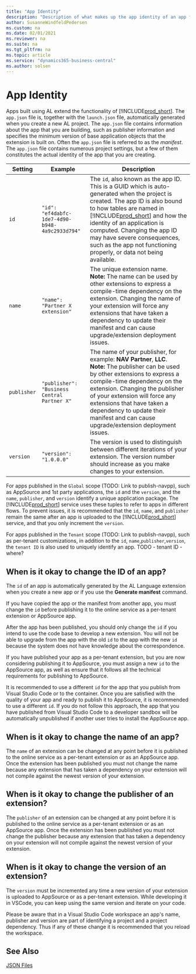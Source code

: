 ```yaml
---
title: "App Identity"
description: "Description of what makes up the app identity of an app for Business Central."
author: SusanneWindfeldPedersen
ms.custom: na
ms.date: 02/01/2021
ms.reviewer: na
ms.suite: na
ms.tgt_pltfrm: na
ms.topic: article
ms.service: "dynamics365-business-central"
ms.author: solsen
---
```


# App Identity

Apps built using AL extend the functionality of [!INCLUDE[prod_short](../includes/prod_short.md)]. The `app.json` file is, together with the `launch.json` file, automatically generated when you create a new AL project. The `app.json` file contains information about the app that you are building, such as publisher information and specifies the minimum version of base application objects that the extension is built on. Often the `app.json` file is referred to as the *manifest*. The `app.json` file contains numerous project settings, but a few of them constitutes the actual identity of the app that you are creating.

|Setting|Example|Description|
|-------|------|-----|
|`id`   |`"id": "ef4dabfc-1de7-4d90-b948-4a9c2933d794"`| The `id`, also known as the app ID. This is a GUID which is auto-generated when the project is created. The app ID is also bound to how tables are named in [!INCLUDE[prod_short](../includes/prod_short.md)] and how the identity of an application is computed. Changing the app ID may have severe consequences, such as the app not functioning properly, or data not being available.|
|`name`|`"name": "Partner X extension"`|The unique extension name. <br>**Note:** The name can be used by other extensions to express a compile-time dependency on the extension. Changing the name of your extension will force any extensions that have taken a dependency to update their manifest and can cause upgrade/extension deployment issues. |
|`publisher`|`"publisher": "Business Central Partner X"`|The name of your publisher, for example: **NAV Partner**, **LLC**. <br>**Note:** The publisher can be used by other extensions to express a compile-time dependency on the extension. Changing the publisher of your extension will force any extensions that have taken a dependency to update their manifest and can cause upgrade/extension deployment issues. |
|`version`|`"version": "1.0.0.0"`| The version is used to distinguish between different iterations of your extension. The version number should increase as you make changes to your extension.|

For apps published in the `Global` scope (TODO: Link to publish-navpp), such as AppSource and 1st party applications, the `id` and the `version`, and the `name`, `publisher`, and `version` identify a unique application package. The [!INCLUDE[prod_short](../includes/prod_short.md)] service uses these tuples to refer to apps in different flows. To prevent issues, it is recommended that the `id`, `name`, and `publisher` remain the same after an app is uploaded to the [!INCLUDE[prod_short](../includes/prod_short.md)] service, and that you only increment the `version`.

For apps published in the `Tenant` scope (TODO: Link to publish-navpp), such as per-tenant customizations, in addition to the `id`, `name`,`publisher`,`version`, the `tenant ID` is also used to uniquely identify an app. TODO - tenant ID - where?

## When is it okay to change the ID of an app?

The `id` of an app is automatically generated by the AL Language extension when you create a new app or if you use the **Generate manifest** command. 

If you have copied the app or the manifest from another app, you must change the `id` before publishing it to the online service as a per-tenant extension or AppSource app.

After the app has been published, you should only change the `id` if you intend to use the code base to develop a new extension. You will not be able to upgrade from the app with the old `id` to the app with the new `id` because the system does not have knowledge about the correspondence.

If you have published your app as a per-tenant extension, but you are now considering publishing it to AppSource, you must assign a new `id` to the AppSource app, as well as ensure that it follows all the technical requirements for publishing to AppSource.

It is recommended to use a different `id` for the app that you publish from Visual Studio Code or to the container. Once you are satisfied with the quality of your app and ready to publish it to AppSource, it is recommended to use a different `id`. If you do not follow this approach, the app that you have published from Visual Studio Code to a developer sandbox will be automatically unpublished if another user tries to install the AppSource app.

## When is it okay to change the name of an app?

The `name` of an extension can be changed at any point before it is published to the online service as a per-tenant extension or as an AppSource app. Once the extension has been published you must not change the name because any extension that has taken a dependency on your extension will not compile against the newest version of your extension.

## When is it okay to change the publisher of an extension?
The `publisher` of an extension can be changed at any point before it is published to the online service as a per-tenant extension or as an AppSource app. Once the extension has been published you must not change the publisher because any extension that has taken a dependency on your extension will not compile against the newest version of your extension.

## When is it okay to change the version of an extension?

The `version` must be incremented any time a new version of your extension is uploaded to AppSource or as a per-tenant extension. While developing it in VSCode, you can keep using the same version and iterate on your code.

Please be aware that in a Visual Studio Code workspace an app's name, publisher and version are part of identifying a project and a project dependency. Thus if any of these change it is recommended that you reload the workspace.
 
## See Also

[JSON Files](devenv-json-files.md)  
